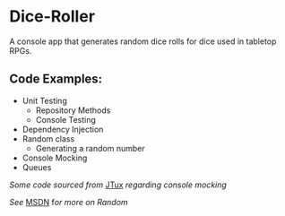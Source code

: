 # Dice-Roller
A console app that generates random dice rolls for dice used in tabletop RPGs. 
## Code Examples:
* Unit Testing 
   * Repository Methods
   * Console Testing
* Dependency Injection
* Random class
  * Generating a random number
* Console Mocking
* Queues

*Some code sourced from* [JTux](https://github.com/JTux/InterfacesAndDI) *regarding console mocking*

*See* [MSDN](https://docs.microsoft.com/en-us/dotnet/api/system.random?view=netframework-4.7.2) f*or more on Random*
